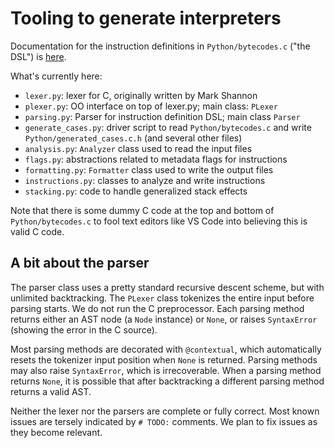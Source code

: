 # Tooling to generate interpreters

Documentation for the instruction definitions in `Python/bytecodes.c`
("the DSL") is [here](interpreter_definition.md).

What's currently here:

- `lexer.py`: lexer for C, originally written by Mark Shannon
- `plexer.py`: OO interface on top of lexer.py; main class: `PLexer`
- `parsing.py`: Parser for instruction definition DSL; main class `Parser`
- `generate_cases.py`: driver script to read `Python/bytecodes.c` and
  write `Python/generated_cases.c.h` (and several other files)
- `analysis.py`: `Analyzer` class used to read the input files
- `flags.py`: abstractions related to metadata flags for instructions
- `formatting.py`: `Formatter` class used to write the output files
- `instructions.py`: classes to analyze and write instructions
- `stacking.py`: code to handle generalized stack effects

Note that there is some dummy C code at the top and bottom of
`Python/bytecodes.c`
to fool text editors like VS Code into believing this is valid C code.

## A bit about the parser

The parser class uses a pretty standard recursive descent scheme,
but with unlimited backtracking.
The `PLexer` class tokenizes the entire input before parsing starts.
We do not run the C preprocessor.
Each parsing method returns either an AST node (a `Node` instance)
or `None`, or raises `SyntaxError` (showing the error in the C source).

Most parsing methods are decorated with `@contextual`, which automatically
resets the tokenizer input position when `None` is returned.
Parsing methods may also raise `SyntaxError`, which is irrecoverable.
When a parsing method returns `None`, it is possible that after backtracking
a different parsing method returns a valid AST.

Neither the lexer nor the parsers are complete or fully correct.
Most known issues are tersely indicated by `# TODO:` comments.
We plan to fix issues as they become relevant.
